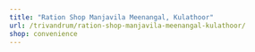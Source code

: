 ```yaml
---
title: "Ration Shop Manjavila Meenangal, Kulathoor"
url: /trivandrum/ration-shop-manjavila-meenangal-kulathoor/
shop: convenience
---
```


